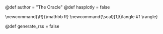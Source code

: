@def author = "The Oracle"
@def hasplotly = false



\newcommand{\R}{\mathbb R}
\newcommand{\scal}[1]{\langle #1 \rangle}

@def generate_rss = false
